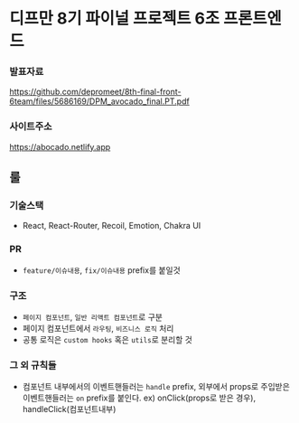 # 디프만 8기 파이널 프로젝트 6조 프론트엔드

### 발표자료
https://github.com/depromeet/8th-final-front-6team/files/5686169/DPM_avocado_final.PT.pdf

### 사이트주소
https://abocado.netlify.app

## 룰

### 기술스택

- React, React-Router, Recoil, Emotion, Chakra UI

### PR

- `feature/이슈내용`, `fix/이슈내용` prefix를 붙일것

### 구조

- `페이지 컴포넌트`, `일반 리액트 컴포넌트`로 구분
- 페이지 컴포넌트에서 `라우팅`, `비즈니스 로직` 처리
- 공통 로직은 `custom hooks` 혹은 `utils`로 분리할 것

### 그 외 규칙들
- 컴포넌트 내부에서의 이벤트핸들러는 `handle` prefix, 외부에서 props로 주입받은 이벤트핸들러는 `on` prefix를 붙인다.   ex) onClick(props로 받은 경우), handleClick(컴포넌트내부)
